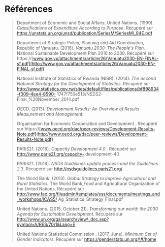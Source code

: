 # Références

> Department of Economic and Social Affairs, United Nations. (1999).
> *Classifications of Expenditure According to Purpose.* Récupéré sur
> https://unstats.un.org/unsd/publication/SeriesM/SeriesM\_84E.pdf
>
> Department of Strategic Policy, Planning and Aid Coordination,
> Republic of Vanuatu. (2016). *Vanuatu 2030: The People's Plan.*
> National Sustainable Development Plan 2016 to 2030. Récupéré sur
> https://[www.gov.vu/attachments/article/26/Vanuatu2030-EN-FINAL-sf.pdf](http://www.gov.vu/attachments/article/26/Vanuatu2030-EN-FINAL-sf.pdf)
>
> National Institute of Statistics of Rwanda (NISR). (2014). *The Second
> National Strategy for the Development of Statistics.* Récupéré sur
> <http://www.statistics.gov.rw/sites/default/files/publications/bf898934-f309-4ee4-8590->
> 1747f750e513/NSDS2-Final\_%20November\_2014.pdf
>
> OECD. (2013). *Development Results: An Overview of Results Measurement
> and Management.*
>
> Organisation for Economic Cooperation and Development . Récupéré sur
> https://[www.oecd.org/dac/peer-reviews/Development-Results-Note.pdf](http://www.oecd.org/dac/peer-reviews/Development-Results-Note.pdf)
>
> PARIS21. (2018). *Capacity Development 4.0* . Récupéré sur
> <http://www.paris21.org/capacity-> development-40
>
> PARIS21. (2018). *NSDS Guidelines update process and the Guidelines
> 2.3*. Récupéré sur <http://nsdsguidelines.paris21.org/>
>
> The World Bank. (2010). *Global Strategy to Improve Agricultural and
> Rural Statistics.* The World Bank,Food and Agricultural Organization
> of the United Nations. Récupéré sur
> <http://www.fao.org/fileadmin/templates/ess/documents/meetings_and_workshops/ICAS5/>
> Ag\_Statistics\_Strategy\_Final.pdf
>
> United Nations. (2015, October 21). *Transforming our world: the 2030
> Agenda for Sustainable Development.* Récupéré sur
> http://www.un.org/ga/search/view\_doc.asp?symbol=A/RES/70/1&Lang=E
>
> United Nations Statistical Commission . (2017, June). *Minimum Set of
> Gender Indicators*. Récupéré sur https://genderstats.un.org/\#/home
